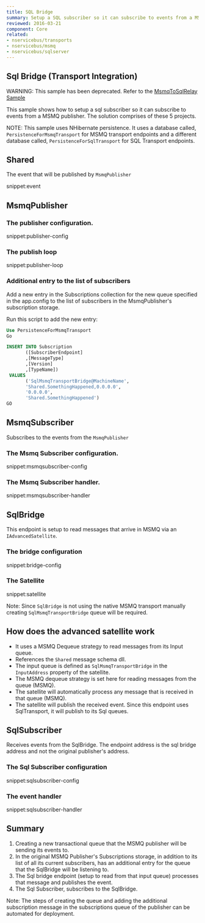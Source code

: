 ```yaml
---
title: SQL Bridge
summary: Setup a SQL subscriber so it can subscribe to events from a MSMQ publisher.
reviewed: 2016-03-21
component: Core
related:
- nservicebus/transports
- nservicebus/msmq
- nservicebus/sqlserver
---
```


## Sql Bridge (Transport Integration)

WARNING: This sample has been deprecated. Refer to the [MsmqToSqlRelay Sample](/samples/msmqtosqlrelay/) 

This sample shows how to setup a sql subscriber so it can subscribe to events from a MSMQ publisher. The solution comprises of these 5 projects.

NOTE: This sample uses NHibernate persistence. It uses a database called, `PersistenceForMsmqTransport` for MSMQ transport endpoints and a different database called, `PersistenceForSqlTransport` for SQL Transport endpoints.


## Shared

The event that will be published by `MsmqPublisher`

snippet:event


## MsmqPublisher


### The publisher configuration.

snippet:publisher-config


### The publish loop

snippet:publisher-loop


### Additional entry to the list of subscribers

Add a new entry in the Subscriptions collection for the new queue specified in the app.config to the list of subscribers in the MsmqPublisher's subscription storage.

Run this script to add the new entry:

```sql
Use PersistenceForMsmqTransport
Go

INSERT INTO Subscription
       ([SubscriberEndpoint]
       ,[MessageType]
       ,[Version]
       ,[TypeName])
 VALUES
       ('SqlMsmqTransportBridge@MachineName',
       'Shared.SomethingHappened,0.0.0.0',
       '0.0.0.0',
       'Shared.SomethingHappened')
GO
```


## MsmqSubscriber

Subscribes to the events from the `MsmqPublisher`


### The Msmq Subscriber configuration.

snippet:msmqsubscriber-config


### The Msmq Subscriber handler.

snippet:msmqsubscriber-handler


## SqlBridge

This endpoint is setup to read messages that arrive in MSMQ via an `IAdvancedSatellite`.


### The bridge configuration

snippet:bridge-config


### The Satellite

snippet:satellite

Note: Since `SqlBridge` is not using the native MSMQ transport manually creating `SqlMsmqTransportBridge` queue will be required.


## How does the advanced satellite work

 * It uses a MSMQ Dequeue strategy to read messages from its Input queue.
 * References the `Shared` message schema dll.
 * The input queue is defined as `SqlMsmqTransportBridge` in the `InputAddress` property of the satellite.
 * The MSMQ dequeue strategy is set here for reading messages from the queue (MSMQ).
 * The satellite will automatically process any message that is received in that queue (MSMQ).
 * The satellite will publish the received event. Since this endpoint uses SqlTransport, it will publish to its Sql queues.


## SqlSubscriber

Receives events from the SqlBridge. The endpoint address is the sql bridge address and not the original publisher's address.


### The Sql Subscriber configuration

snippet:sqlsubscriber-config


### The event handler

snippet:sqlsubscriber-handler


## Summary

 1. Creating a new transactional queue that the MSMQ publisher will be sending its events to.
 1. In the original MSMQ Publisher's Subscriptions storage, in addition to its list of all its current subscribers, has an additional entry for the queue that the SqlBridge will be listening to.
 1. The Sql bridge endpoint (setup to read from that input queue) processes that message and publishes the event.
 1. The Sql Subscriber, subscribes to the SqlBridge.

Note: The steps of creating the queue and adding the additional subscription message in the subscriptions queue of the publisher can be automated for deployment.
